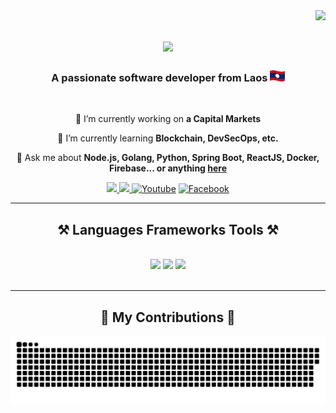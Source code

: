 <img align="right" src="https://visitor-badge.laobi.icu/badge?page_id=kchxng.kchxng" />
<h1 align="center">
    <img src="https://readme-typing-svg.herokuapp.com/?font=Righteous&size=35&center=true&vCenter=true&width=500&height=70&duration=4000&lines=Hi+There!+👋;+I'm+Cheng+XNG!;" />
</h1>
<h3 align="center">A passionate software developer from Laos <img src="Laos.png" height="18" /></h3>
<br/>
<div align="center">
 
 🔭 I’m currently working on **a Capital Markets**
 
 🌱 I’m currently learning **Blockchain, DevSecOps, etc.**

💬 Ask me about **Node.js, Golang, Python, Spring Boot, ReactJS, Docker, Firebase... or anything [here](https://github.com/kchxng/kchxng/issues)**

 </div>

 <div align="center"> 
  <a href="mailto:chengjs2018@gmail.com">
    <img src="https://img.shields.io/badge/Gmail-333333?style=for-the-badge&logo=gmail&logoColor=red" />
  </a>
  <a href="https://linkedin.com/in/cheng-xng-5908b6313" target="_blank">
    <img src="https://img.shields.io/badge/LinkedIn-0077B5?style=for-the-badge&logo=linkedin&logoColor=white" target="_blank" />
  </a>
  <!-- <a href="https://github.com/kchxng?tab=repositories&sort=stargazers">
    <img alt="total stars" title="Total stars on GitHub" src="https://custom-icon-badges.demolab.com/github/stars/kchxng?color=B8B92B&style=for-the-badge&labelColor=959532&logo=star"/></a> -->
     <a href="https://www.youtube.com/@chengcoding"><img alt="Youtube" title="Youtube" src="https://img.shields.io/badge/-Youtube-FF0000?style=for-the-badge&logo=youtube&logoColor=white"/></a>
     <a href="https://www.facebook.com/profile.php?id=100083416625288"><img alt="Facebook" title="Facebook" src="https://img.shields.io/badge/-Facebook-1877F2?style=for-the-badge&logo=facebook&logoColor=white"/></a>
   <!--
  <a href="https://salesp07.github.io" target="_blank">
     <img src="https://img.shields.io/badge/Portfolio-FF5722?style=for-the-badge&logo=todoist&logoColor=white" target="_blank" />
  </a> -->
</div>

 <hr/>
 
<h2 align="center">⚒️ Languages Frameworks Tools ⚒️</h2>
<br/>
<div align="center">
    <img src="https://skillicons.dev/icons?i=mui,html,css,vuetify,vscode,androidstudio,eclipse,figma,tailwind,git,electron" />
    <img src="https://skillicons.dev/icons?i=nodejs,python,golang,nestjs,dotnet,javascript,typescript,express,spring,flutter,dart,firebase,c,cpp,java,react,nextjs,nuxtjs,fastapi" />
    <img src="https://skillicons.dev/icons?i=linux,sequelize,mongodb,ubuntu,debian,sqlite,postgresql,mysql,redis,aws,vercel,cloudflare,docker,kubernetes,kafka,rabbitmq,prometheus,grafana,nginx" />
    <br>
</div>

<br/>
<hr/>

<div align="center">
  <h2>🐍 My Contributions 🐍</h2>
  <img alt="snake eating my contributions" src="https://raw.githubusercontent.com/kchxng/kchxng/output/github-contribution-grid-snake.svg" />
  
  <br/>
</div>

<!--
<hr/>
<h2 align="center">⚡ Stats ⚡</h2>
<br>
<div align=center>
  <img width=390 src="https://github-readme-streak-stats-salesp07.vercel.app/?user=kchxng&count_private=true&theme=react&border_radius=10" alt="streak stats"/>
  <img width=390 src="https://github-readme-stats-salesp07.vercel.app/api?username=kchxng&count_private=true&show_icons=true&theme=react&rank_icon=github&border_radius=10" alt="readme stats" />
  <br/>
  <img width=325 align="center" src="https://github-readme-stats-salesp07.vercel.app/api/top-langs/?username=kchxng&hide=HTML&langs_count=8&layout=compact&theme=react&border_radius=10&size_weight=0.5&count_weight=0.5&exclude_repo=github-readme-stats" alt="top langs" />
</div>

<br/><br/> -->
